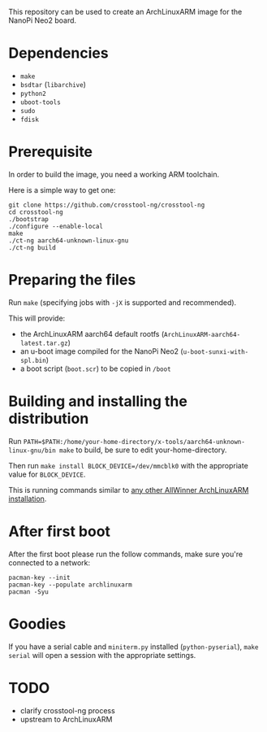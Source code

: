 This repository can be used to create an ArchLinuxARM image for the NanoPi Neo2
board.


Dependencies
============

- `make`
- `bsdtar` (`libarchive`)
- `python2`
- `uboot-tools`
- `sudo`
- `fdisk`


Prerequisite
============

In order to build the image, you need a working ARM toolchain.

Here is a simple way to get one:

    git clone https://github.com/crosstool-ng/crosstool-ng
    cd crosstool-ng
    ./bootstrap
    ./configure --enable-local
    make
    ./ct-ng aarch64-unknown-linux-gnu
    ./ct-ng build


Preparing the files
===================

Run `make` (specifying jobs with `-jX` is supported and recommended).

This will provide:

- the ArchLinuxARM aarch64 default rootfs (`ArchLinuxARM-aarch64-latest.tar.gz`)
- an u-boot image compiled for the NanoPi Neo2 (`u-boot-sunxi-with-spl.bin`)
- a boot script (`boot.scr`) to be copied in `/boot`


Building and installing the distribution
========================================

Run `PATH=$PATH:/home/your-home-directory/x-tools/aarch64-unknown-linux-gnu/bin make` to build, be sure to edit your-home-directory.

Then run `make install BLOCK_DEVICE=/dev/mmcblk0` with the appropriate value for
`BLOCK_DEVICE`.

This is running commands similar to [any other AllWinner ArchLinuxARM
installation][alarm-allwinner].

[alarm-allwinner]: https://archlinuxarm.org/platforms/armv7/allwinner/.

After first boot
===============

After the first boot please run the follow commands, make sure you're connected to a network:

```
pacman-key --init
pacman-key --populate archlinuxarm
pacman -Syu
```

Goodies
=======

If you have a serial cable and `miniterm.py` installed (`python-pyserial`),
`make serial` will open a session with the appropriate settings.


TODO
====

- clarify crosstool-ng process
- upstream to ArchLinuxARM
